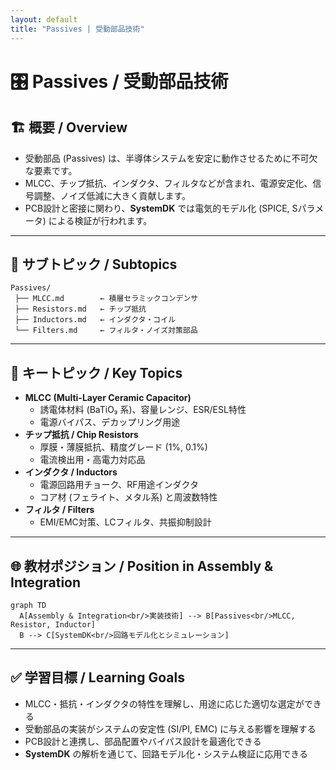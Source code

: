 ```yaml
---
layout: default
title: "Passives | 受動部品技術"
---
```


# 🎛 Passives / 受動部品技術

## 🏗 概要 / Overview
- 受動部品 (Passives) は、半導体システムを安定に動作させるために不可欠な要素です。  
- MLCC、チップ抵抗、インダクタ、フィルタなどが含まれ、電源安定化、信号調整、ノイズ低減に大きく貢献します。  
- PCB設計と密接に関わり、**SystemDK** では電気的モデル化 (SPICE, Sパラメータ) による検証が行われます。  

---

## 📂 サブトピック / Subtopics
```
Passives/
 ├── MLCC.md        ← 積層セラミックコンデンサ
 ├── Resistors.md   ← チップ抵抗
 ├── Inductors.md   ← インダクタ・コイル
 └── Filters.md     ← フィルタ・ノイズ対策部品
```

---

## 🔑 キートピック / Key Topics
- **MLCC (Multi-Layer Ceramic Capacitor)**  
  - 誘電体材料 (BaTiO₃ 系)、容量レンジ、ESR/ESL特性  
  - 電源バイパス、デカップリング用途  
- **チップ抵抗 / Chip Resistors**  
  - 厚膜・薄膜抵抗、精度グレード (1%, 0.1%)  
  - 電流検出用・高電力対応品  
- **インダクタ / Inductors**  
  - 電源回路用チョーク、RF用途インダクタ  
  - コア材 (フェライト、メタル系) と周波数特性  
- **フィルタ / Filters**  
  - EMI/EMC対策、LCフィルタ、共振抑制設計  

---

## 🌐 教材ポジション / Position in Assembly & Integration
```mermaid
graph TD
  A[Assembly & Integration<br/>実装技術] --> B[Passives<br/>MLCC, Resistor, Inductor]
  B --> C[SystemDK<br/>回路モデル化とシミュレーション]
```

---

## ✅ 学習目標 / Learning Goals
- MLCC・抵抗・インダクタの特性を理解し、用途に応じた適切な選定ができる  
- 受動部品の実装がシステムの安定性 (SI/PI, EMC) に与える影響を理解する  
- PCB設計と連携し、部品配置やバイパス設計を最適化できる  
- **SystemDK** の解析を通じて、回路モデル化・システム検証に応用できる  
